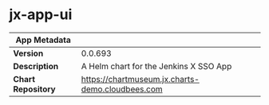 # jx-app-ui

|App Metadata||
|---|---|
| **Version** | 0.0.693 |
| **Description** | A Helm chart for the Jenkins X SSO App |
| **Chart Repository** | https://chartmuseum.jx.charts-demo.cloudbees.com |
